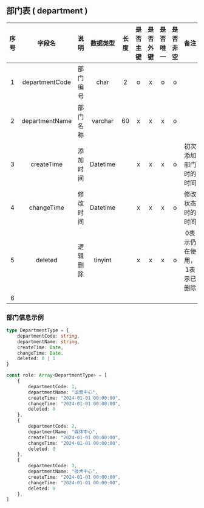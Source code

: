 ## 部门表 ( department )

| 序号| 字段名 | 说明 | 数据类型 | 长度 | 是否主键| 是否外键 | 是否唯一 | 是否非空 | 备注 |
|:---:|:---:|:---:|:---:|:---:|:---:|:---:|:---:|:---:|:---:|
| 1 | departmentCode | 部门编号 | char | 2 | o | x | o | o |  |
| 2 | departmentName | 部门名称 | varchar | 60 | x | x | x | o |  |
| 3 | createTime | 添加时间 | Datetime |  | x | x | x | o | 初次添加部门时的时间 |
| 4 | changeTime | 修改时间 | Datetime |  | x | x | x | o | 修改状态时的时间 |
| 5 | deleted | 逻辑删除 | tinyint |  | x | x | x | o | 0表示仍在使用，1表示已删除 |
| 6 |  |  |  |  |  |  |  |  |

### 部门信息示例
```TypeScript
type DepartmentType = {
    departmentCode: string,
    departmentName: string,
    createTime: Date,
    changeTime: Date,
    deleted: 0 | 1
}

const role: Array<DepartmentType> = [
    {
        departmentCode: 1,
        departmentName: "运营中心",
        createTime: "2024-01-01 00:00:00",
        changeTime: "2024-01-01 00:00:00",
        deleted: 0
    },
    {
        departmentCode: 2,
        departmentName: "媒体中心",
        createTime: "2024-01-01 00:00:00",
        changeTime: "2024-01-01 00:00:00",
        deleted: 0
    },
    {
        departmentCode: 3,
        departmentName: "技术中心",
        createTime: "2024-01-01 00:00:00",
        changeTime: "2024-01-01 00:00:00",
        deleted: 0
    },
]
```